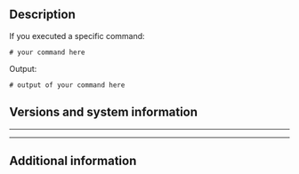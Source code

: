 <!--
## Before you submit an issue
Please look up our issues, maybe your problem was mentioned before.
-->

## Description
<!-- Provide a short description of your problem here. -->

If you executed a specific command:
```shell
# your command here
```

Output:
```
# output of your command here
```

## Versions and system information
<!-- 
Paste the output of `crew sysinfo` between two `***` below

*If `crew sysinfo` does not work, use `cat /etc/lsb-release` instead.
-->
***
***

## Additional information
<!--
Mention things we might need to know. Like:

What I think needs to be done:
- [ ] step one
- [ ] step two
-->

<!--
## That's it
Thank you for submitting your issue.
When done, please delete the parts of this template which you don't need or these, which are only for guidance.
-->
